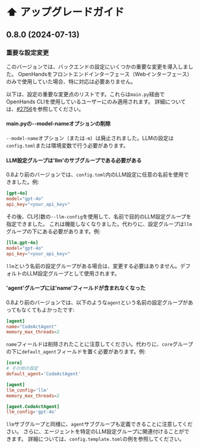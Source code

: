 # ⬆️ アップグレードガイド

## 0.8.0 (2024-07-13)

### 重要な設定変更

このバージョンでは、バックエンドの設定にいくつかの重要な変更を導入しました。
OpenHandsをフロントエンドインターフェース（Webインターフェース）のみで使用していた場合、特に対応は必要ありません。

以下は、設定の重要な変更点のリストです。これらは`main.py`経由でOpenHands CLIを使用しているユーザーにのみ適用されます。
詳細については、[#2756](https://github.com/All-Hands-AI/OpenHands/pull/2756)を参照してください。

#### main.pyの--model-nameオプションの削除

`--model-name`オプション（または`-m`）は廃止されました。LLMの設定は`config.toml`または環境変数で行う必要があります。

#### LLM設定グループは'llm'のサブグループである必要がある

0.8より前のバージョンでは、`config.toml`内のLLM設定に任意の名前を使用できました。例:

```toml
[gpt-4o]
model="gpt-4o"
api_key="<your_api_key>"
```

その後、CLI引数の`--llm-config`を使用して、名前で目的のLLM設定グループを指定できました。
これは機能しなくなりました。代わりに、設定グループは`llm`グループの下にある必要があります。例:

```toml
[llm.gpt-4o]
model="gpt-4o"
api_key="<your_api_key>"
```

`llm`という名前の設定グループがある場合は、変更する必要はありません。デフォルトのLLM設定グループとして使用されます。

#### 'agent'グループには'name'フィールドが含まれなくなった

0.8より前のバージョンでは、以下のような`agent`という名前の設定グループがあってもなくてもよかったです:

```toml
[agent]
name="CodeActAgent"
memory_max_threads=2
```

`name`フィールドは削除されたことに注意してください。代わりに、`core`グループの下に`default_agent`フィールドを置く必要があります。例:

```toml
[core]
# その他の設定
default_agent='CodeActAgent'

[agent]
llm_config='llm'
memory_max_threads=2

[agent.CodeActAgent]
llm_config='gpt-4o'
```

`llm`サブグループと同様に、`agent`サブグループも定義できることに注意してください。
さらに、エージェントを特定のLLM設定グループに関連付けることができます。
詳細については、`config.template.toml`の例を参照してください。
